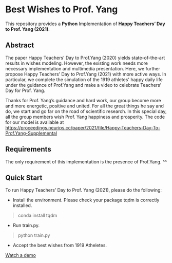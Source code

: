 # Best Wishes to Prof. Yang 

This repository provides a **Python** Implementation of **Happy Teachers’ Day to Prof. Yang (2021)**.

## Abstract 
The paper Happy Teachers’ Day to Prof.Yang (2020) yields state-of-the-art results in wishes modeling. However, the existing work needs more necessary implementation and multimedia presentation. Here, we further propose Happy Teachers’ Day to Prof.Yang (2021) with more active ways. In particular, we complete the simulation of the 1919 athletes' happy daily life under the guidance of Prof.Yang and make a video to celebrate Teachers’ Day for Prof. Yang. 

Thanks for Prof. Yang’s guidance and hard work, our group become more and more energetic, positive and united. For all the great things he say and do, we start and go far on the road of scientific research. In this special day, all the group members wish Prof. Yang happiness and prosperity. The code for our model is available at https://proceedings.neurips.cc/paper/2021/file/Happy-Teachers-Day-To-Prof.Yang-Supplemental

## Requirements
The only requirement of this implementation is the presence of Prof.Yang. ^^

## Quick Start
To run Happy Teachers’ Day to Prof. Yang (2021), please do the following:

* Install the environment. Please check your package tqdm is correctly installed.

> conda install tqdm

* Run train.py.

> python train.py

* Accept the best wishes from 1919 Atheletes.

[Watch a demo](http://player.bilibili.com/player.html?aid=207667782&bvid=BV1Vh411W7kT&cid=400898886&page=1)

